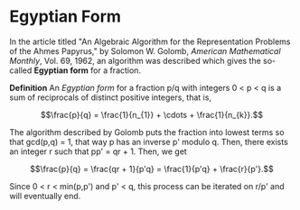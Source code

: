 # Egyptian Form

In the article titled "An Algebraic Algorithm for the Representation Problems of the Ahmes Papyrus," by Solomon W. Golomb, *American Mathematical Monthly*, Vol. 69, 1962, an algorithm was described which gives the so-called **Egyptian form** for a fraction.

**Definition** An *Egyptian form* for a fraction p/q with integers 0 < p < q is a sum of reciprocals of distinct positive integers, that is,
```math
\frac{p}{q} = \frac{1}{n_{1}} + \cdots + \frac{1}{n_{k}}.
```

The algorithm described by Golomb puts the fraction into lowest terms so that gcd(p,q) = 1, that way p has an inverse p' modulo q. Then, there exists an integer r such that pp' = qr + 1. Then, we get
```math
\frac{p}{q} = \frac{qr + 1}{p'q} = \frac{1}{p'q} + \frac{r}{p'}.
```

Since 0 < r < min(p,p') and p' < q, this process can be iterated on r/p' and will eventually end.